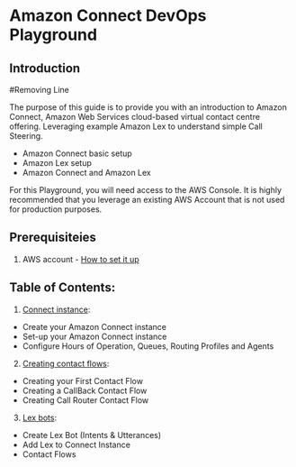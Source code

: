 # Amazon Connect DevOps Playground 
## Introduction 
#Removing Line

The purpose of this guide is to provide you with an introduction to Amazon Connect, Amazon Web Services cloud-based virtual contact centre offering. Leveraging example Amazon Lex to understand simple Call Steering. 
 
- Amazon Connect basic setup 
- Amazon Lex setup
- Amazon Connect and Amazon Lex


For this Playground, you will need access to the AWS Console. It is highly recommended that you leverage an existing AWS Account that is not used for production purposes.

## Prerequisiteies
1. AWS account - [How to set it up](https://aws.amazon.com/premiumsupport/knowledge-center/create-and-activate-aws-account/)

## Table of Contents:
1. [Connect instance](./docs/chapter-1.md):
- Create your Amazon Connect instance
- Set-up your Amazon Connect instance
- Configure Hours of Operation, Queues, Routing Profiles and Agents
2. [Creating contact flows](./docs/chapter-2.md):
- Creating your First Contact Flow
- Creating a CallBack Contact Flow
- Creating Call Router Contact Flow
3. [Lex bots](./docs/chapter-3.md):
- Create Lex Bot (Intents & Utterances)
- Add Lex to Connect Instance
- Contact Flows
